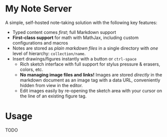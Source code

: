 # My Note Server

A simple, self-hosted note-taking solution with the following key features:

* Typed content comes _first_; full Markdown support
* **First-class support** for math with MathJax, including custom configurations and macros
* Notes are stored as _plain markdown files_ in a single directory with _one_ level of hierarchy: `collection/name`.
* Insert drawings/figures instantly with a button or `ctrl-space`
    * Rich sketch interface with full support for stylus pressure & erasers, colors, etc.
    * **No managing image files and links!** Images are stored _directly_ in the markdown document as an image tag with a data URL, conveniently hidden from view in the editor.
    * Edit images easily by re-opening the sketch area with your cursor on the line of an existing figure tag.

# Usage

TODO

